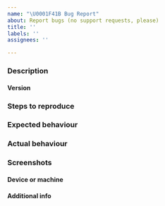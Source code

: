 ```yaml
---
name: "\U0001F41B Bug Report"
about: Report bugs (no support requests, please)
title: ''
labels: ''
assignees: ''

---
```


<!--
   SUPPORT REQUESTS:
   This is for reporting bugs in Mempool, not for support requests. 
   If you have a support request, please reach out on Matrix:
   https://matrix.to/#/#mempool.support:bitcoin.kyoto
-->

### Description

<!-- brief description of the bug -->

#### Version

<!-- commit id or version number -->

### Steps to reproduce

<!-- if you can reliably reproduce the bug, list the steps here -->

### Expected behaviour

<!-- description of the expected behavior -->

### Actual behaviour

<!-- explain what happened instead of the expected behaviour -->

### Screenshots

<!-- Screenshots if gui related, drag and drop to add to the issue -->

#### Device or machine

<!-- device/machine used, operating system -->

#### Additional info

<!-- Additional information useful for debugging (e.g. logs) -->
